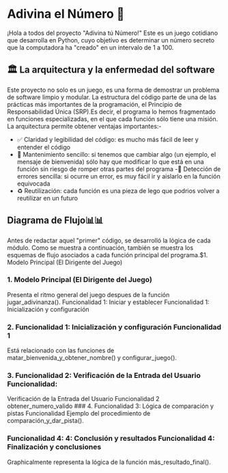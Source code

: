 # Adivina el Número 🎲
¡Hola a todos del proyecto "Adivina tú Número!" Este es un juego cotidiano que desarrolla en Python, cuyo objetivo es determinar un número secreto que la computadora ha "creado" en un intervalo de 1 a 100.
## 🏛️ La arquitectura y la enfermedad del software
Este proyecto no solo es un juego, es una forma de demostrar un problema de software limpio y modular. La estructura del código parte de una de las prácticas más importantes de la programación, el Principio de Responsabilidad Única (SRP).Es decir, el programa lo hemos fragmentado en funciones especializadas, en el que cada función sólo tiene una misión. La arquitectura permite obtener ventajas importantes:-
- ✅ Claridad y legibilidad del código: es mucho más fácil de leer y entender el código
- 🔧 Mantenimiento sencillo: si tenemos que cambiar algo (un ejemplo, el mensaje de bienvenida) sólo hay que modificar lo que está en una función sin riesgo 
 de romper otras partes del programa
 -🐞 Detección de errores sencilla: si ocurre un error, es muy fácil ir y aislarlo en la función equivocada
- ♻️ Reutilización: cada función es una pieza de lego que podrios volver a reutilizar en un futuro 

## Diagrama de Flujo📊📊
Antes de redactar aquel "primer" código, se desarrolló la lógica de cada módulo. Como se muestra a continuación, también se muestra los esquemas de flujo asociados a cada función principal del programa.$1. Modelo Principal (El Dirigente del Juego) 
### 1. Modelo Principal (El Dirigente del Juego) 
Presenta el ritmo general del juego despues de la función jugar_adivinanza().
 Funcionalidad 1: Iniciar y establecer Funcionalidad 1: Inicialización y configuración 
### 2. Funcionalidad 1: Inicialización y configuración Funcionalidad 1 
Está relacionado con las funciones de matar_bienvenida_y_obtener_nombre() y configurar_juego().
 ### 3. Funcionalidad 2: Verificación de la Entrada del Usuario Funcionalidad: 
 Verificación de la Entrada del Usuario Funcionalidad 2 obtener_numero_valido ### 4. Funcionalidad 3: Lógica de comparación y pistas Funcionalidad Ejemplo del procedimiento de comparación_y_dar_pista().
 ### Funcionalidad 4: 4: Conclusión y resultados Funcionalidad 4: Finalización y conclusiones 
Graphicalmente representa la lógica de la función más_resultado_final().
